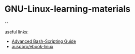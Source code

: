 # GNU-Linux-learning-materials
--

useful links:
- [Advanced Bash-Scripting Guide](http://tldp.org/LDP/abs/html/)
- [auspbro/ebook-linux](https://github.com/auspbro/ebook-linux)
